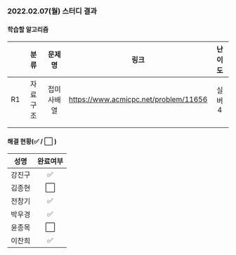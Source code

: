 ### 2022.02.07(월) 스터디 결과

#### 학습할 알고리즘

|      |   분류   |   문제명   |                 링크                  | 난이도 |
| :--: | :------: | :--------: | :-----------------------------------: | :----: |
|  R1  | 자료구조 | 접미사배열 | https://www.acmicpc.net/problem/11656 | 실버4  |
|      |          |            |                                       |        |
|      |          |            |                                       |        |

#### 해결 현황(:white_check_mark: / :white_large_square:  )

|  성명  |       완료여부       |
| :----: | :------------------: |
| 강진구 |  :white_check_mark:  |
| 김종현 | :white_large_square: |
| 전창기 |  :white_check_mark:  |
| 박우경 |  :white_check_mark:  |
| 윤종목 | :white_large_square: |
| 이찬희 |  :white_check_mark:  |

